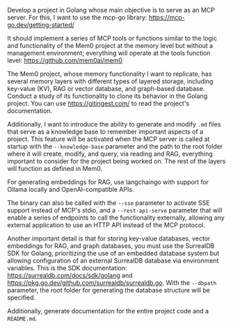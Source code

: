 Develop a project in Golang whose main objective is to serve as an MCP server. For this, I want to use the mcp-go library: https://mcp-go.dev/getting-started/

It should implement a series of MCP tools or functions similar to the logic and functionality of the Mem0 project at the memory level but without a management environment; everything will operate at the tools function level: https://github.com/mem0ai/mem0

The Mem0 project, whose memory functionality I want to replicate, has several memory layers with different types of layered storage, including key-value (KV), RAG or vector database, and graph-based database. Conduct a study of its functionality to clone its behavior in the Golang project. You can use https://gitingest.com/ to read the project's documentation.

Additionally, I want to introduce the ability to generate and modify `.md` files that serve as a knowledge base to remember important aspects of a project. This feature will be activated when the MCP server is called at startup with the `--knowledge-base` parameter and the path to the root folder where it will create, modify, and query, via reading and RAG, everything important to consider for the project being worked on. The rest of the layers will function as defined in Mem0.

For generating embeddings for RAG, use langchaingo with support for Ollama locally and OpenAI-compatible APIs.

The binary can also be called with the `--sse` parameter to activate SSE support instead of MCP's stdio, and a `--rest-api-serve` parameter that will enable a series of endpoints to call the functionality externally, allowing any external application to use an HTTP API instead of the MCP protocol.

Another important detail is that for storing key-value databases, vector embeddings for RAG, and graph databases, you must use the SurrealDB SDK for Golang, prioritizing the use of an embedded database system but allowing configuration of an external SurrealDB database via environment variables. This is the SDK documentation: https://surrealdb.com/docs/sdk/golang and https://pkg.go.dev/github.com/surrealdb/surrealdb.go. With the `--dbpath` parameter, the root folder for generating the database structure will be specified.

Additionally, generate documentation for the entire project code and a `README.md`.
